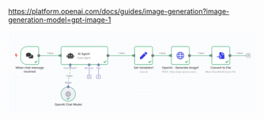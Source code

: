 https://platform.openai.com/docs/guides/image-generation?image-generation-model=gpt-image-1



![Alt text1](./img/00.png)
